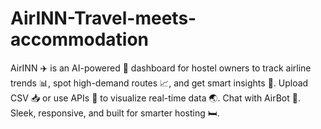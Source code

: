 # AirINN-Travel-meets-accommodation
AirINN ✈️ is an AI-powered 🧠 dashboard for hostel owners to track airline trends 📊, spot high-demand routes 📈, and get smart insights 🤖. Upload CSV 📥 or use APIs 🔗 to visualize real-time data 🌏. Chat with AirBot 💬. Sleek, responsive, and built for smarter hosting 🛏️.
